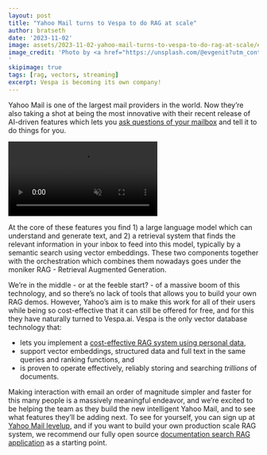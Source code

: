 ```yaml
--- 
layout: post
title: "Yahoo Mail turns to Vespa to do RAG at scale"
author: bratseth
date: '2023-11-02'
image: assets/2023-11-02-yahoo-mail-turns-to-vespa-to-do-rag-at-scale/evgeni-tcherkasski.jpg
image_credit: 'Photo by <a href="https://unsplash.com/@evgenit?utm_content=creditCopyText&utm_medium=referral&utm_source=unsplash">Evgeni Tcherkasski</a> on <a href="https://unsplash.com/photos/red-and-black-bridge-over-water-XBJtNRyZUx4?utm_content=creditCopyText&utm_medium=referral&utm_source=unsplash">Unsplash</a>
'
skipimage: true
tags: [rag, vectors, streaming]
excerpt: Vespa is becoming its own company!
---
```


Yahoo Mail is one of the largest mail providers in the world. Now they’re also taking a shot at being the most 
innovative with their recent release of AI-driven features which lets you 
[ask questions of your mailbox](https://www.fastcompany.com/90945096/yahoo-unveils-an-ai-email-assistant-and-it-works-with-gmail)
and tell it to do things for you.

<video autoplay muted preload="auto">
  <source src="/assets/2023-11-02-yahoo-mail-turns-to-vespa-to-do-rag-at-scale/video2.mp4" type="video/mp4">
  Your browser does not support the video tag.
</video>

At the core of these features you find 1) a large language model which can understand and generate text, 
and 2) a retrieval system that finds the relevant information in your inbox to feed into this model, 
typically by a semantic search using vector embeddings. These two components together with the orchestration 
which combines them nowadays goes under the moniker RAG - Retrieval Augmented Generation.

We’re in the middle - or at the feeble start? - of a massive boom of this technology, and so there’s no 
lack of tools that allows you to build your own RAG demos. However, Yahoo’s aim is to make this work for all of 
their users while being so cost-effective that it can still be offered for free, and for this they have 
naturally turned to Vespa.ai. Vespa is the only vector database technology that:

- lets you implement a [cost-effective RAG system using personal data](https://blog.vespa.ai/announcing-vector-streaming-search/),
- support vector embeddings, structured data and full text in the same queries and ranking functions, and
- is proven to operate effectively, reliably storing and searching *trillions* of documents.

Making interaction with email an order of magnitude simpler and faster for this many people is a massively 
meaningful endeavor, and we’re excited to be helping the team as they build the new intelligent Yahoo Mail, 
and to see what features they’ll be adding next. To see for yourself, you can sign up at 
[Yahoo Mail levelup](https://overview.mail.yahoo.com/levelup), 
and if you want to build your own production scale RAG system, we recommend our fully open source 
[documentation search RAG application](https://github.com/vespa-cloud/vespa-documentation-search) as a starting point.
